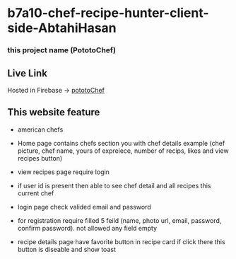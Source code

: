 # b7a10-chef-recipe-hunter-client-side-AbtahiHasan

### this project name (PototoChef)

## Live Link
Hosted in Firebase -> [pototoChef](https://pototo-chef.web.app/)

## This website feature

- american chefs

- Home page contains chefs section you with chef details example (chef picture, chef name, yours of expreiece, number of recips, likes and view recipes button)

- view  recipes page require login 

- if user id is present then able to see chef detail and all recipes this current chef

- login  page check valided email and password 

- for registration require filled 5 feild (name, photo url, email, password, confirm password). not allowed any field empty

- recipe details page  have favorite button in recipe card if click there this button is diseable and show toast

